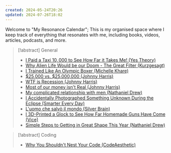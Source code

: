 ```yaml
---
created: 2024-05-24T20:26
updated: 2024-07-26T18:02
---
```


Welcome to "My Resonance Calendar"; This is my organised space where I keep track of everything that resonates with me, including books, videos, articles, podcasts, and more.

>[!abstract] General
>- [I Paid a Taxi $10,000$ to See How Far it Takes Me! (Yes Theory)](https://www.youtube.com/watch?v=_TedFmvfCYo)
>- [Why Alien Life Would be our Doom - The Great Filter (Kurzgesagt)](https://www.youtube.com/watch?v=UjtOGPJ0URM)
>- [I Trained Like An Olympic Boxer (Michelle Khare)](https://www.youtube.com/watch?v=LZanXTAeqGc)
>- [$25,000 vs. $25,000,000 (Johnny Harris)](https://youtu.be/NfMdvee5HoY)
>- [WTF is Recession (Johnny Harris)](https://youtu.be/EhyOQ0QMINg)
>- [Most of our money isn't Real (Johnny Harris)](https://youtu.be/E_VKZ6dzauo)
>- [My complicated relationship with men (Nathaniel Drew)](https://www.youtube.com/watch?v=7LdSlXyg3mI)
>- [I Accidentally Photographed Something Unknown During the Eclipse (Smarter Every Day)](https://www.youtube.com/watch?v=bQF51mqzrY4)
>- [L'uomo che salvò il mondo (Silver Brain)](https://www.youtube.com/watch?v=YDKWbWHfeYY)
>- [I 3D-Printed a Glock to See How Far Homemade Guns Have Come (Vice)](https://www.youtube.com/watch?v=C4dBuPJ9p7A)
>- [Simple Steps to Getting in Great Shape This Year (Nathaniel Drew)](https://www.youtube.com/watch?v=WW1ocOqC5Ys)

>[!abstract] Coding
>- [Why You Shouldn't Nest Your Code (CodeAesthetic)](https://www.youtube.com/watch?v=CFRhGnuXG-4)

